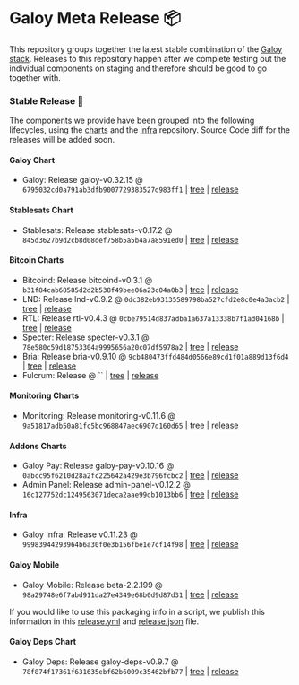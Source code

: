 # Galoy Meta Release 📦

This repository groups together the latest stable combination of the [Galoy stack](https://github.com/GaloyMoney/awesome-galoy#tech-components).
Releases to this repository happen after we complete testing out the individual components on staging and therefore should be good to go together with.

### Stable Release 🎉

The components we provide have been grouped into the following lifecycles, using the [charts](https://github.com/GaloyMoney/charts) and the [infra](https://github.com/GaloyMoney/galoy-infra) repository.
Source Code diff for the releases will be added soon.

#### Galoy Chart
- Galoy: Release galoy-v0.32.15 @ `6795032cd0a791ab3dfb9007729383527d983ff1` | [tree](https://github.com/GaloyMoney/charts/tree/6795032cd0a791ab3dfb9007729383527d983ff1/charts/galoy) | [release](https://github.com/GaloyMoney/charts/releases/tag/galoy-v0.32.15)

#### Stablesats Chart
- Stablesats: Release stablesats-v0.17.2 @ `845d3627b9d2cb8d08def758b5a5b4a7a8591ed0` | [tree](https://github.com/GaloyMoney/charts/tree/845d3627b9d2cb8d08def758b5a5b4a7a8591ed0/charts/stablesats) | [release](https://github.com/GaloyMoney/charts/releases/tag/stablesats-v0.17.2)

#### Bitcoin Charts
- Bitcoind: Release bitcoind-v0.3.1 @ `b31f84cab68585d2d2b538f49bee06a23c04a0b3` | [tree](https://github.com/GaloyMoney/charts/tree/b31f84cab68585d2d2b538f49bee06a23c04a0b3/charts/bitcoind) | [release](https://github.com/GaloyMoney/charts/releases/tag/bitcoind-v0.3.1)
- LND: Release lnd-v0.9.2 @ `0dc382eb93135589798ba527cfd2e8c0e4a3acb2` | [tree](https://github.com/GaloyMoney/charts/tree/0dc382eb93135589798ba527cfd2e8c0e4a3acb2/charts/lnd) | [release](https://github.com/GaloyMoney/charts/releases/tag/lnd-v0.9.2)
- RTL: Release rtl-v0.4.3 @ `0cbe79514d837adba1a637a13338b7f1ad04168b` | [tree](https://github.com/GaloyMoney/charts/tree/0cbe79514d837adba1a637a13338b7f1ad04168b/charts/rtl) | [release](https://github.com/GaloyMoney/charts/releases/tag/rtl-v0.4.3)
- Specter: Release specter-v0.3.1 @ `78e580c59d18753304a9995656a20c07df5978a2` | [tree](https://github.com/GaloyMoney/charts/tree/78e580c59d18753304a9995656a20c07df5978a2/charts/specter) | [release](https://github.com/GaloyMoney/charts/releases/tag/specter-v0.3.1)
- Bria: Release bria-v0.9.10 @ `9cb480473ffd484d0566e89cd1f01a889d13f6d4` | [tree](https://github.com/GaloyMoney/charts/tree/9cb480473ffd484d0566e89cd1f01a889d13f6d4/charts/bria) | [release](https://github.com/GaloyMoney/charts/releases/tag/bria-v0.9.10)
- Fulcrum: Release  @ `` | [tree](https://github.com/GaloyMoney/charts/tree//charts/fulcrum) | [release](https://github.com/GaloyMoney/charts/releases/tag/)

#### Monitoring Charts
- Monitoring: Release monitoring-v0.11.6 @ `9a51817adb50a81fc5bc968847aec6907d160d65` | [tree](https://github.com/GaloyMoney/charts/tree/9a51817adb50a81fc5bc968847aec6907d160d65/charts/monitoring) | [release](https://github.com/GaloyMoney/charts/releases/tag/monitoring-v0.11.6)

#### Addons Charts
- Galoy Pay: Release galoy-pay-v0.10.16 @ `0abcc95f6210d28a2fc225642a429e3b796fcbc2` | [tree](https://github.com/GaloyMoney/charts/tree/0abcc95f6210d28a2fc225642a429e3b796fcbc2/charts/galoy-pay) | [release](https://github.com/GaloyMoney/charts/releases/tag/galoy-pay-v0.10.16)
- Admin Panel: Release admin-panel-v0.12.2 @ `16c127752dc1249563071deca2aae99db1013bb6` | [tree](https://github.com/GaloyMoney/charts/tree/16c127752dc1249563071deca2aae99db1013bb6/charts/admin-panel) | [release](https://github.com/GaloyMoney/charts/releases/tag/admin-panel-v0.12.2)

#### Infra

- Galoy Infra: Release v0.11.23 @ `99983944293964b6a30f0e3b156fbe1e7cf14f98` | [tree](https://github.com/GaloyMoney/galoy-infra/tree/99983944293964b6a30f0e3b156fbe1e7cf14f98) | [release](https://github.com/GaloyMoney/galoy-infra/releases/tag/v0.11.23)

#### Galoy Mobile

- Galoy Mobile: Release beta-2.2.199 @ `98a29748e6f7abd911da27e4349e68b0d9d87d31` | [tree](https://github.com/GaloyMoney/galoy-mobile/tree/98a29748e6f7abd911da27e4349e68b0d9d87d31) | [release](https://github.com/GaloyMoney/galoy-mobile/releases/tag/beta-2.2.199)

If you would like to use this packaging info in a script, we publish this information in this [release.yml](./release.yml) and [release.json](./release.json) file.

#### Galoy Deps Chart
- Galoy Deps: Release galoy-deps-v0.9.7 @ `78f874f17361f631635ebf62b6009c35462bfb77` | [tree](https://github.com/GaloyMoney/charts/tree/78f874f17361f631635ebf62b6009c35462bfb77/charts/galoy-deps) | [release](https://github.com/GaloyMoney/charts/releases/tag/galoy-deps-v0.9.7)
